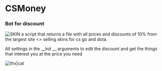 # CSMoney
### Bot for discount

![SKIN](https://media0.giphy.com/media/5vcEIVZX0UosDj326d/giphy.gif?cid=ecf05e47bsotyw894vdzjvc5fsahowo1oxo354b8r5naxag0&rid=giphy.gif&ct=g)
a script that returns a file with all prices and discounts of 10% from the largest site <> selling skins for cs go and dota.

All settings in the __init __ arguments to edit the discount and get the things that interest you at the price you need

![thx|cat](![Matrix](https://media0.giphy.com/media/kic65zXQK8Ej84ZZQK/giphy.gif?cid=ecf05e476322bbf6569a8959828250fd7ddd5b5a7dd8eb6d&rid=giphy.gif))
